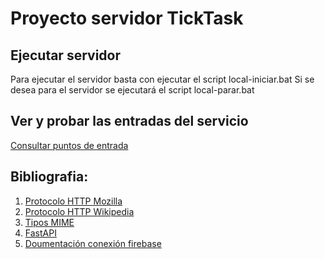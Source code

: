 # Proyecto servidor TickTask

## Ejecutar servidor
Para ejecutar el servidor basta con ejecutar el script local-iniciar.bat
Si se desea para el servidor se ejecutará el script local-parar.bat

## Ver y probar las entradas del servicio
[Consultar puntos de entrada](http://127.0.0.1:8000/docs/)



## Bibliografia:
1. [Protocolo HTTP Mozilla](https://developer.mozilla.org/es/docs/Web/HTTP/Overview)
2. [Protocolo HTTP Wikipedia](https://es.wikipedia.org/wiki/Protocolo_de_transferencia_de_hipertexto)
3. [Tipos MIME](https://developer.mozilla.org/es/docs/Web/HTTP/Basics_of_HTTP/MIME_types/Common_types)
4. [FastAPI](https://fastapi.tiangolo.com/tutorial/)
5. [Doumentación conexión firebase](https://firebase.google.com/docs/firestore?hl=es-419)
